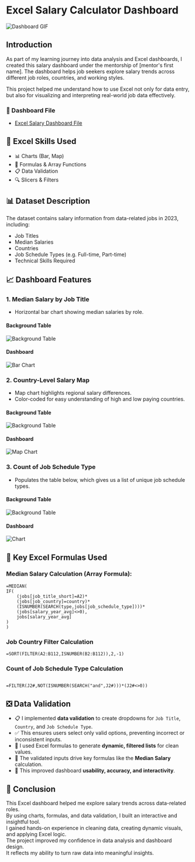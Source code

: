 # Excel Salary Calculator Dashboard

![Dashboard GIF](images/salary.gif)

## Introduction

As part of my learning journey into data analysis and Excel dashboards, I created this salary dashboard under the mentorship of [mentor's first name]. The dashboard helps job seekers explore salary trends across different job roles, countries, and working styles.

This project helped me understand how to use Excel not only for data entry, but also for visualizing and interpreting real-world job data effectively.

### 📂 Dashboard File

- [Excel Salary Dashboard File](Salary_Calculator.xlsx)

## 🧠 Excel Skills Used

- 📊 Charts (Bar, Map)
- 🧮 Formulas & Array Functions
- 📋 Data Validation
- 🔍 Slicers & Filters

## 📊 Dataset Description

The dataset contains salary information from data-related jobs in 2023, including:
- Job Titles
- Median Salaries
- Countries
- Job Schedule Types (e.g. Full-time, Part-time)
- Technical Skills Required

## 📈 Dashboard Features

### 1. **Median Salary by Job Title**
- Horizontal bar chart showing median salaries by role.

#### Background Table

![Background Table](images/median%20salary%20by%20job%20title.png)

#### Dashboard

![Bar Chart](images/bar%20chart.png)

### 2. **Country-Level Salary Map**
- Map chart highlights regional salary differences.
- Color-coded for easy understanding of high and low paying countries.

#### Background Table

![Background Table](images/job_country.png)

#### Dashboard

![Map Chart](images/map_chart.png)

### 3. **Count of Job Schedule Type**
- Populates the table below, which gives us a list of unique job schedule types.

#### Background Table

![Background Table](images/job_type.png)

#### Dashboard
![Chart](images/job_type_chart.png)
  

## 🔢 Key Excel Formulas Used

### Median Salary Calculation (Array Formula):

```excel
=MEDIAN(
IF(
    (jobs[job_title_short]=A2)*
    (jobs[job_country]=country)*
    (ISNUMBER(SEARCH(type,jobs[job_schedule_type])))*
    (jobs[salary_year_avg]<>0),
    jobs[salary_year_avg]
) 
)
```

### Job Country Filter Calculation

```excel
=SORT(FILTER(A2:B112,ISNUMBER(B2:B112)),2,-1)
```

### Count of Job Schedule Type Calculation

```excel

=FILTER(J2#,NOT(ISNUMBER(SEARCH("and",J2#)))*(J2#<>0))

```

## ❎ Data Validation

- 📋 I implemented **data validation** to create dropdowns for `Job Title`, `Country`, and `Job Schedule Type`.
- ✅ This ensures users select only valid options, preventing incorrect or inconsistent inputs.
- 🧮 I used Excel formulas to generate **dynamic, filtered lists** for clean values.
- 🎯 The validated inputs drive key formulas like the **Median Salary** calculation.
- 🚀 This improved dashboard **usability, accuracy, and interactivity**.


## 🧾 Conclusion

This Excel dashboard helped me explore salary trends across data-related roles.  
By using charts, formulas, and data validation, I built an interactive and insightful tool.  
I gained hands-on experience in cleaning data, creating dynamic visuals, and applying Excel logic.  
The project improved my confidence in data analysis and dashboard design.  
It reflects my ability to turn raw data into meaningful insights.






